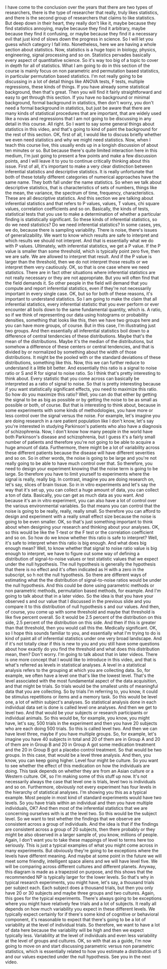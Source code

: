  I have come to the conclusion over the years that there are two types of researchers, there is the type of researcher that really, truly likes statistics, and there is the second group of researchers that claims to like statistics. But deep down in their heart, they really don't like it, maybe because they find statistics annoying, maybe because they find it arbitrary, maybe because they find it confusing, or maybe because they find it a necessary evil that just kind of slows down the progress in science. So I will let you guess which category I fall into. Nonetheless, here we are having a whole section about statistics. Now, statistics is a huge topic in biology, physics, engineering, signal processing and so on. Statistics pervades basically every aspect of quantitative science. So it's way too big of a topic to cover in depth for all of statistics. What I am going to do in this section of the course is mainly focus on non parametric and permutation based statistics, in particular permutation based statistics. I'm not really going to be discussing in a lot of detail things like ANOVA tests, F tests, multiple regressions, these kinds of things. If you have already some statistical background, then that's great. Then you will find it fairly straightforward and easy to get through this section. If you have no background or minimal background, formal background in statistics, then don't worry, you don't need a formal background in statistics, but just be aware that there are many kinds of statistical procedures that are important, that are widely used like a novas and regressions that I am not going to be discussing in any detail in this course. All right. So I want to say some general things about statistics in this video, and that's going to kind of paint the background for the rest of this section. OK, first of all, I would like to discuss briefly whether we even need statistics and why we might need statistics. Now, when I teach this course live, this usually ends up in a longish discussion of about ten minutes or so. But because there's quite limited interaction here in this medium, I'm just going to present a few points and make a few discussion points, and I will leave it to you to continue critically thinking about this issue. First of all, it's important to make a very clear distinction between inferential statistics and descriptive statistics. It is really unfortunate that both of these totally different categories of numerical approaches have the same name. They both fall under the name statistics. So when we talk about descriptive statistics, that is characteristics of sets of numbers, things like the mean, the variance, the spectrum of time, frequency, characteristics. These are all descriptive statistics. And this section we are talking about inferential statistics and that refers to P values, values, T values, chi square values, correlation coefficients and so on. Basically, the kinds of tests, statistical tests that you use to make a determination of whether a particular finding is statistically significant. So these kinds of inferential statistics, so do we need statistics? Do we need inferential statistics? In some cases, yes, we do, because there is sampling variability. There is noise, there's issues of generalizability. We want to know which results are safe to interpret and which results we should not interpret. And that is essentially what we do with P values. Ultimately, with inferential statistics, we get a P value. If the P value is smaller than some threshold, which is typically point zero five, then we are safe. We are allowed to interpret that result. And if the P value is larger than the threshold, then we do not interpret those results or we interpret them very cautiously. OK, so that is one case where we need statistics. There are in fact other situations where inferential statistics are not really necessary or they are not appropriate. But you will often find that the field demands it. So other people in the field will demand that you compute and report inferential statistics, even if they're not necessarily important in every single case. OK, but so for both of these reasons, it's important to understand statistics. So I am going to make the claim that all inferential statistics, every inferential statistic that you ever perform or ever encounter all boils down to the same fundamental quantity, which is. A ratio, so if we think of representing our data using histograms or probability densities, something that looks like this, then we have two groups here and you can have more groups, of course. But in this case, I'm illustrating just two groups. And then essentially all inferential statistics boil down to a difference of central tendencies of these distributions. Maybe that's the mean of the distributions. Maybe it's the median of the distributions, but somehow a difference of these centers or central tendencies, and that is divided by or normalized by something about the width of those distributions. It might be the pooled with or the standard deviations of these distributions, something like this. Now, this we can further reduce to understand it a little bit better. And essentially this ratio is a signal to noise ratio or S and R for signal to noise ratio. So I think that's pretty interesting to think about. Every statistic that you come across can basically be interpreted as a ratio of signal to noise. So that is pretty interesting because if you want statistically significant effects, you need to maximize this ratio. So how do you maximize this ratio? Well, you can do that either by getting the signal to be as big as possible or by getting the noise to be as small as possible or both, of course. But that is interesting to think about, because in some experiments with some kinds of methodologies, you have more or less control over the signal versus the noise. For example, let's imagine you are doing research in a rare patient population like I don't know, let's say you're interested in studying Parkinson's patients who also have a diagnosis of schizophrenia. Now, I don't know how many people in the world have both Parkinson's disease and schizophrenia, but I guess it's a fairly small number of patients and therefore you're not going to be able to acquire a huge amount of data. Furthermore, there might be a lot of variability across these different patients because the disease will have different severities and so on. So in other words, the noise is going to be large and you're not really going to be able to have much control over that. So therefore, you need to design your experiment knowing that the noise term is going to be large. So therefore you have to limit yourself to experiments where the signal is really, really big. In contrast, imagine you are doing research on, let's say, slices of brain tissue. So in in vitro experiments and let's say the way that it's set up, you can collect a huge amount of data, you can collect a ton of data. Basically, you can get as much data as you want. And because it's an in vitro experiment, you can also have a lot of control over the various environmental variables. So that means you can control that the noise is going to be really, really, really small. So therefore you can afford to design and experiment with a really small effect size because the noise is going to be even smaller. OK, so that's just something important to think about when designing your research and thinking about your analyses. OK, so this would be like the T-test or the F test or the correlation coefficient and so on. So how do we know whether this ratio is safe to interpret? Well, it's safe to interpret when this ratio is big enough. And what does big enough mean? Well, to know whether that signal to noise ratio value is big enough to interpret, we have to figure out some way of defining a distribution of signal-to-noise values or test statistic values that we expect under the null hypothesis. The null hypothesis is generally the hypothesis that there is no effect and it's often indicated as H with a zero in the subscript, so h not the null hypothesis. So there are different ways of estimating what the the distribution of signal-to-noise ratios would be under the null hypothesis. And this could be done using parametric methods or non parametric methods, permutation based methods, for example. And I'm going to talk about that in a later video. So the idea is that you have your observed s and our value that I discussed in the previous slide and you compare it to this distribution of null hypothesis s and our values. And then, of course, you come up with some threshold and maybe that threshold is like five percent overall. So it would be 2.5 percent of the distribution on this side, 2.5 percent of the distribution on this side. And then if this is greater than that threshold, then you would call this the. Medically significant. OK, so I hope this sounds familiar to you, and essentially what I'm trying to do is kind of paint all of inferential statistics under one very broad landscape. And if it's not totally clear if this is new to you and you still have some questions about how exactly do you find the threshold and what does this distribution mean, then? Don't worry. I'm going to talk about that in later videos. There is one more concept that I would like to introduce in this video, and that is what's referred as levels in statistical analyses. A level in a statistical analysis refers to the grouping at which you are collecting data. So, for example, we often have a level one that's like the lowest level. That's the level associated with the most fundamental aspect of the data acquisition, and that might be trials. So trials would be the smallest units of meaningful data that you are collecting. So by trials I'm referring to, you know, it could be stimulus repetitions or items and a memory task. So this would be level one, a lot of within subject's analyses. So statistical analysis done in each individual data set is done is called level one analyses. And then we get to level two. And that would be your subjects or research participants or individual animals. So this would be, for example, you know, you might have, let's say, 500 trials in the experiment and then you have 20 subjects who are each doing 500 trials. So this is called level two. And then we can have level three, maybe if you have multiple groups. So, for example, let's imagine you have 40 subjects in total and 20 of them are in Group A and 20 of them are in Group B and 20 in Group A got some medication treatment and the 20 in Group B got a placebo control treatment. So that would be two groups. In this case, that would be a level three analysis. And then, you know, you can keep going higher. Level four might be culture. So you want to see whether the effect of this medication on how the individuals are doing. This task depends on whether they are from an Asian culture or a Western culture. OK, so I'm making some of this stuff up now. It's not necessarily always the case that level one is trials, level two is individuals and so on. Furthermore, obviously not every experiment has four levels in the hierarchy of statistical analyses. I'm showing you this as a typical example. Most people in most kind of standard experiments would have two levels. So you have trials within an individual and then you have multiple individuals, OK? And then most of the inferential statistics that we are concerning ourselves with is at the level two. So this would be the subject level. So we want to test whether the findings that we observe are consistent across a group of individuals. And the idea is that if the findings are consistent across a group of 20 subjects, then there probably or they might be also observed in a larger sample of, you know, millions of people. Again, I don't want you to take these mappings of level to terms here too seriously. This is just a typical examples of what you might come across in many experiments. But obviously they're going to be exceptions where the levels have different meaning. And maybe at some point in the future we will meet some friendly, intelligent space aliens and we will have level five. We will be comparing across different cultures and different planets. Anyway, this diagram is made as a trapezoid on purpose, and this shows that the recommended NP is typically larger for the lower levels. So that's why in typical research experiments, you might have, let's say, a thousand trials per subject each. Each subject does a thousand trials, but then you only have 20 or 30 subjects and maybe three groups and two cultures. Again, this goes for the typical experiments. There's always going to be exceptions where you might have relatively few trials and a lot of subjects. It really all depends on how much variability you expect in these different levels. We typically expect certainly for if there's some kind of cognitive or behavioral component, it's reasonable to expect that there's going to be a lot of variability at the level of individual trials. So therefore, we want to have a lot of data here because the variability will be high and then we expect typically less. Variability at the level of individuals and even less variability at the level of groups and cultures. OK, so with that as a guide, I'm now going to move on and start discussing parametric versus non parametric statistics, which is essentially related to how you estimate a distribution of S and our values expected under the null hypothesis. See you in the next video.
